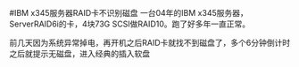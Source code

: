#IBM x345服务器RAID卡不识别磁盘
一台04年的IBM x345服务器，ServerRAID6i的卡，4块73G SCSI做RAID10。跑了好多年一直正常。

前几天因为系统异常掉电，再开机之后RAID卡就找不到磁盘了，多个6分钟倒计时之后就提示无磁盘，进入经典的插入软盘
